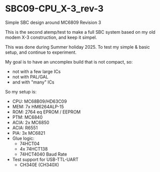 # SBC09-CPU_X-3_rev-3

Simple SBC design around MC6809 Revision 3

This is the second atemp/test to make a full SBC system based on my old
modem X-3 construction, and keep it simpel.

This was done during Summer holiday 2025.
To test my simple & basic setup, and continue to experiment.

My goal is to have an uncomplex build that is not compact, so:
* not with a few large ICs
* not with PAL/GAL
* and with "many" ICs

So my setup is:
* CPU: MC68B09/HD63C09
* MEM: 7x HM6264ALP-15
* ROM: 2764 eq EPROM / EEPROM
* PTM: MC6840
* ACIA: 2x MC6850
* ACIA: R6551
* PIA: 3x MC6821
* Glue logic:
  * 74HCT04
  * 4x 74HCT138
  * 74HCT4040 Baud Rate
* Test support for USB-TTL-UART
  * CH340E (CH340X)

